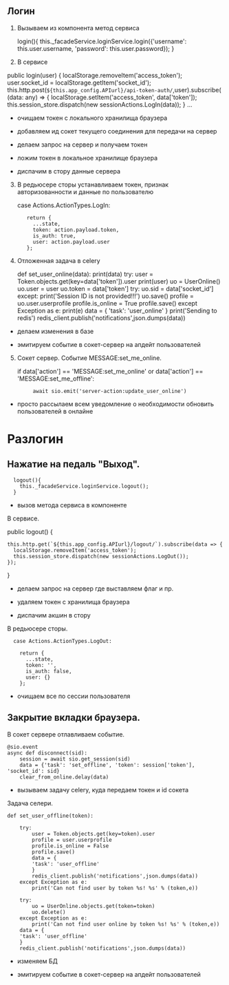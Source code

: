 ## Логин

1. Вызываем из компонента метод сервиса

      login(){
        this._facadeService.loginService.login({'username': this.user.username, 'password': this.user.password});
      }

2. В сервисе

  public login(user) {
    localStorage.removeItem('access_token');
    user.socket_id = localStorage.getItem('socket_id');
    this.http.post(`${this.app_config.APIurl}/api-token-auth/`,user).subscribe(
      (data: any) => {
        localStorage.setItem('access_token', data['token']);
        this.session_store.dispatch(new sessionActions.LogIn(data));
      }
   ...

- очищаем токен с локального хранилища браузера

- добавляем ид сокет текущего соединения для передачи на сервер

- делаем запрос на сервер и получаем токен

- ложим токен в локальное хранилище браузера

- диспачим в стору данные сервера


3. В редьюсере сторы устанавливаем токен, признак авторизованности и данные по пользователю

      case Actions.ActionTypes.LogIn:

          return {
            ...state,
            token: action.payload.token,
            is_auth: true,
            user: action.payload.user
          };

4. Отложенная задача в celery

    def set_user_online(data):
        print(data)
        try:
            user = Token.objects.get(key=data['token']).user
            print(user)
            uo = UserOnline()
            uo.user = user
            uo.token = data['token']
            try:
                uo.sid = data['socket_id']
            except:
                print('Session ID is not provided!!!')
            uo.save()
            profile = uo.user.userprofile
            profile.is_online = True
            profile.save()
        except Exception as e:
            print(e)
        data = {
        'task': 'user_online'
        }
        print('Sending to redis')
        redis_client.publish('notifications',json.dumps(data))

- делаем изменения в базе

- эмитируем событие в сокет-сервер на апдейт пользователей 


5. Сокет сервер. Событие MESSAGE:set_me_online.


    if  data['action'] == 'MESSAGE:set_me_online' 
        or 
        data['action'] == 'MESSAGE:set_me_offline':

            await sio.emit('server-action:update_user_online')

- просто рассылаем всем уведомление о необходимости обновить пользователей в онлайне

# Разлогин

## Нажатие на педаль "Выход".

      logout(){
        this._facadeService.loginService.logout();
      }

- вызов метода сервиса в компоненте

В сервисе.

  public logout() {
    
    this.http.get(`${this.app_config.APIurl}/logout/`).subscribe(data => {
      localStorage.removeItem('access_token');
      this.session_store.dispatch(new sessionActions.LogOut());
    });
  }

- делаем запрос на сервер где выставляем флаг и пр.

- удаляем токен с хранилища браузера

- диспачим акшин в стору

В редьюсере сторы.

      case Actions.ActionTypes.LogOut:

        return {
          ...state,
          token: '',
          is_auth: false,
          user: {}
        };

- очищаем все по сессии пользователя  


## Закрытие вкладки браузера.

В сокет сервере отлавливаем событие.


    @sio.event
    async def disconnect(sid):
        session = await sio.get_session(sid)
        data = {'task': 'set_offline', 'token': session['token'], 'socket_id': sid}
        clear_from_online.delay(data)

- вызываем задачу celery, куда передаем токен и id сокета

Задача селери.

    def set_user_offline(token):
        
        try:
            user = Token.objects.get(key=token).user
            profile = user.userprofile
            profile.is_online = False
            profile.save()
            data = {
            'task': 'user_offline'
            }
            redis_client.publish('notifications',json.dumps(data))
        except Exception as e:
            print('Can not find user by token %s! %s' % (token,e))

        try:
            uo = UserOnline.objects.get(token=token)
            uo.delete()
        except Exception as e:
            print('Can not find user online by token %s! %s' % (token,e))
        data = {
        'task': 'user_offline'
        }
        redis_client.publish('notifications',json.dumps(data))

- изменяем БД

- эмитируем событие в сокет-сервер на апдейт пользователей






